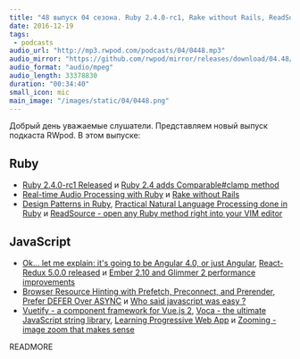 ```yaml
---
title: "48 выпуск 04 сезона. Ruby 2.4.0-rc1, Rake without Rails, ReadSource, Angular 4.0, React-Redux 5.0.0, Vuetify, Voca и прочее"
date: 2016-12-19
tags:
 - podcasts
audio_url: "http://mp3.rwpod.com/podcasts/04/0448.mp3"
audio_mirror: "https://github.com/rwpod/mirror/releases/download/04.48/0448.mp3"
audio_format: "audio/mpeg"
audio_length: 33378830
duration: "00:34:40"
small_icon: mic
main_image: "/images/static/04/0448.png"
---
```


Добрый день уважаемые слушатели. Представляем новый выпуск подкаста RWpod. В этом выпуске:

## Ruby

 - [Ruby 2.4.0-rc1 Released](https://www.ruby-lang.org/en/news/2016/12/12/ruby-2-4-0-rc1-released/) и [Ruby 2.4 adds Comparable#clamp method](http://blog.bigbinary.com/2016/12/13/ruby-2-4-adds-comparable-clamp-method.html)
 - [Real-time Audio Processing with Ruby](https://blog.fazibear.me/processing-audio-with-ruby-330796afd06) и [Rake without Rails](http://blog.testdouble.com/posts/2016-12-15-rake-without-rails.html)
 - [Design Patterns in Ruby](https://bogdanvlviv.github.io/posts/ruby/patterns/design-patterns-in-ruby.html), [Practical Natural Language Processing done in Ruby](https://github.com/arbox/nlp-with-ruby) и [ReadSource - open any Ruby method right into your VIM editor](https://github.com/danielpclark/read_source)


## JavaScript

 - [Ok... let me explain: it's going to be Angular 4.0, or just Angular](http://angularjs.blogspot.com/2016/12/ok-let-me-explain-its-going-to-be.html), [React-Redux 5.0.0 released](https://github.com/reactjs/react-redux/releases/tag/v5.0.0) и [Ember 2.10 and Glimmer 2 performance improvements](http://blog.deveo.com/ember-2-10-and-glimmer-2-performance-improvements-2/)
 - [Browser Resource Hinting with Prefetch, Preconnect, and Prerender](https://scotch.io/tutorials/browser-resource-hinting-with-prefetch-preconnect-and-prerender), [Prefer DEFER Over ASYNC](http://calendar.perfplanet.com/2016/prefer-defer-over-async/) и [Who said javascript was easy ?](https://hackernoon.com/who-said-javascript-easy-f4a1d5b399b8)
 - [Vuetify - a component framework for Vue.js 2](https://vuetifyjs.com/), [Voca - the ultimate JavaScript string library](https://vocajs.com/), [Learning Progressive Web App](https://github.com/ragingwind/learning-pwa) и [Zooming - image zoom that makes sense](http://desmonding.me/zooming/)


READMORE
